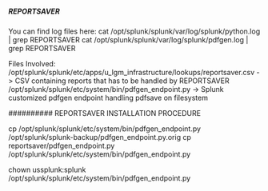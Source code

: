 ##### REPORTSAVER

You can find log files here:
	cat /opt/splunk/splunk/var/log/splunk/python.log | grep REPORTSAVER
	cat /opt/splunk/splunk/var/log/splunk/pdfgen.log | grep REPORTSAVER

Files Involved:
	/opt/splunk/splunk/etc/apps/u_lgm_infrastructure/lookups/reportsaver.csv -> CSV containing reports that has to be handled by REPORTSAVER
	/opt/splunk/splunk/etc/system/bin/pdfgen_endpoint.py -> Splunk customized pdfgen endpoint handling pdfsave on filesystem


########## REPORTSAVER INSTALLATION PROCEDURE

cp /opt/splunk/splunk/etc/system/bin/pdfgen_endpoint.py /opt/splunk/splunk-backup/pdfgen_endpoint.py.orig
cp reportsaver/pdfgen_endpoint.py /opt/splunk/splunk/etc/system/bin/pdfgen_endpoint.py

chown ussplunk:splunk /opt/splunk/splunk/etc/system/bin/pdfgen_endpoint.py
